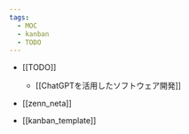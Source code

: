 ```yaml
---
tags:
  - MOC
  - kanban
  - TODO
---
```

- [[TODO]]
	- [[ChatGPTを活用したソフトウェア開発]]

- [[zenn_neta]]

- [[kanban_template]]


